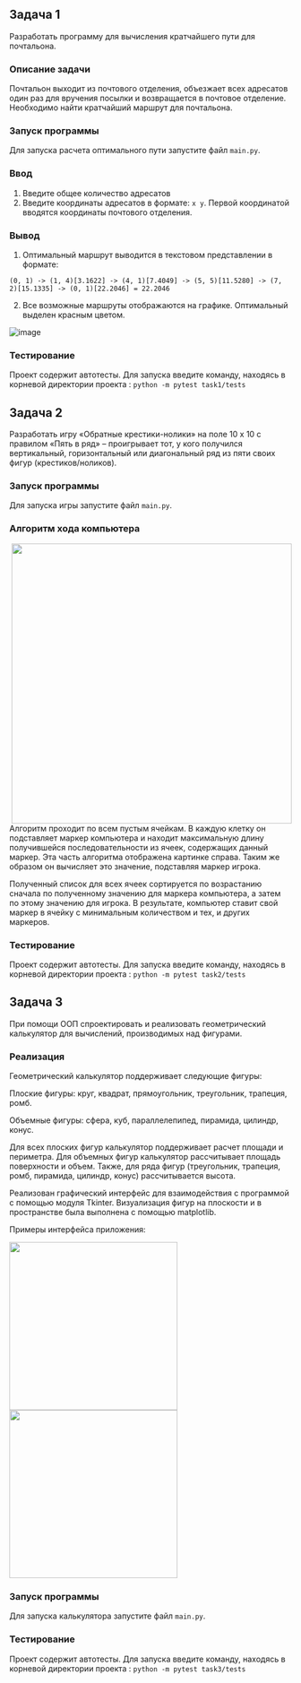 ## Задача 1
Разработать программу для вычисления кратчайшего пути для почтальона.

### Описание задачи
Почтальон выходит из почтового отделения, объезжает всех адресатов один раз для вручения посылки и возвращается в почтовое отделение.
Необходимо найти кратчайший маршрут для почтальона.

### Запуск программы
Для запуска расчета оптимального пути запустите файл `main.py`.

### Ввод
1. Введите общее количество адресатов
2. Введите координаты адресатов в формате: `x y`. Первой координатой вводятся координаты почтового отделения.

### Вывод
1. Оптимальный маршрут выводится в текстовом представлении в формате: 

`(0, 1) -> (1, 4)[3.1622] -> (4, 1)[7.4049] -> (5, 5)[11.5280] -> (7, 2)[15.1335] -> (0, 1)[22.2046] = 22.2046`

2. Все возможные маршруты отображаются на графике. Оптимальный выделен красным цветом.

![image](https://user-images.githubusercontent.com/65975409/136712285-12f22d53-430c-492e-bc80-30cccaa5fcc1.png)

### Тестирование
Проект содержит автотесты. Для запуска введите команду, находясь в корневой директории проекта : `python -m pytest task1/tests`


## Задача 2
Разработать игру «Обратные крестики-нолики» на поле 10 x 10 с правилом «Пять в ряд» – проигрывает тот, у кого получился вертикальный, горизонтальный или диагональный ряд из пяти своих фигур (крестиков/ноликов).

### Запуск программы
Для запуска игры запустите файл `main.py`.

### Алгоритм хода компьютера
<img src="https://user-images.githubusercontent.com/65975409/137700488-bc7c389a-bc88-4afc-bcba-03cb613dad65.jpg" align="right" width="500">
Алгоритм проходит по всем пустым ячейкам. В каждую клетку он подставляет маркер компьютера и находит максимальную длину получившейся последовательности из ячеек, содержащих данный маркер. Эта часть алгоритма отображена картинке справа.
Таким же образом он вычисляет это значение, подставляя маркер игрока. 

Полученный список для всех ячеек сортируется по возрастанию сначала по полученному значению для маркера компьютера, а затем по этому значению для игрока. В результате, компьютер ставит свой маркер в ячейку с минимальным количеством и тех, и других маркеров.



### Тестирование
Проект содержит автотесты. Для запуска введите команду, находясь в корневой директории проекта : `python -m pytest task2/tests`


## Задача 3
При помощи ООП спроектировать и реализовать геометрический калькулятор для вычислений, производимых над фигурами.

### Реализация
Геометрический калькулятор поддерживает следующие фигуры:

Плоские фигуры: круг, квадрат, прямоугольник, треугольник, трапеция, ромб.

Объемные фигуры: сфера, куб, параллелепипед, пирамида, цилиндр, конус.

Для всех плоских фигур калькулятор поддерживает расчет площади и периметра. Для объемных фигур калькулятор рассчитывает площадь поверхности и объем.
Также, для ряда фигур (треугольник, трапеция, ромб, пирамида, цилиндр, конус) рассчитывается высота.

Реализован графический интерфейс для взаимодействия с программой c помощью модуля Tkinter.
Визуализация фигур на плоскости и в пространстве была выполнена с помощью matplotlib.

Примеры интерфейса приложения:


<img src="https://user-images.githubusercontent.com/65975409/138614382-4c316f69-0828-4b08-bb91-e6ec1bd049a7.png" align="center" width=300>
<img src="https://user-images.githubusercontent.com/65975409/138614391-b112d05d-820f-4620-a58b-944c4411b16a.png" align="center" width=300>



### Запуск программы
Для запуска калькулятора запустите файл `main.py`.

### Тестирование
Проект содержит автотесты. Для запуска введите команду, находясь в корневой директории проекта : `python -m pytest task3/tests`
